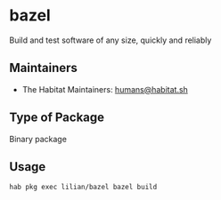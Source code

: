 # bazel

Build and test software of any size, quickly and reliably

## Maintainers

* The Habitat Maintainers: <humans@habitat.sh>

## Type of Package

Binary package

## Usage

`hab pkg exec lilian/bazel bazel build`
